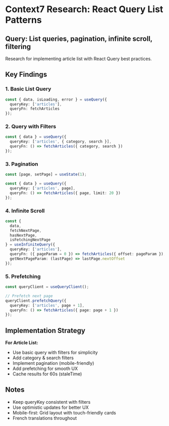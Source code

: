 # Context7 Research: React Query List Patterns

## Query: List queries, pagination, infinite scroll, filtering

Research for implementing article list with React Query best practices.

## Key Findings

### 1. Basic List Query
```typescript
const { data, isLoading, error } = useQuery({
  queryKey: ['articles'],
  queryFn: fetchArticles
});
```

### 2. Query with Filters
```typescript
const { data } = useQuery({
  queryKey: ['articles', { category, search }],
  queryFn: () => fetchArticles({ category, search })
});
```

### 3. Pagination
```typescript
const [page, setPage] = useState(1);

const { data } = useQuery({
  queryKey: ['articles', page],
  queryFn: () => fetchArticles({ page, limit: 20 })
});
```

### 4. Infinite Scroll
```typescript
const {
  data,
  fetchNextPage,
  hasNextPage,
  isFetchingNextPage
} = useInfiniteQuery({
  queryKey: ['articles'],
  queryFn: ({ pageParam = 0 }) => fetchArticles({ offset: pageParam }),
  getNextPageParam: (lastPage) => lastPage.nextOffset
});
```

### 5. Prefetching
```typescript
const queryClient = useQueryClient();

// Prefetch next page
queryClient.prefetchQuery({
  queryKey: ['articles', page + 1],
  queryFn: () => fetchArticles({ page: page + 1 })
});
```

## Implementation Strategy

**For Article List:**
- Use basic query with filters for simplicity
- Add category & search filters
- Implement pagination (mobile-friendly)
- Add prefetching for smooth UX
- Cache results for 60s (staleTime)

## Notes
- Keep queryKey consistent with filters
- Use optimistic updates for better UX
- Mobile-first: Grid layout with touch-friendly cards
- French translations throughout
